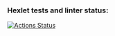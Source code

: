 ### Hexlet tests and linter status:
[![Actions Status](https://github.com/VildankKhabibov/frontend-project-lvl3/workflows/hexlet-check/badge.svg)](https://github.com/VildankKhabibov/frontend-project-lvl3/actions)